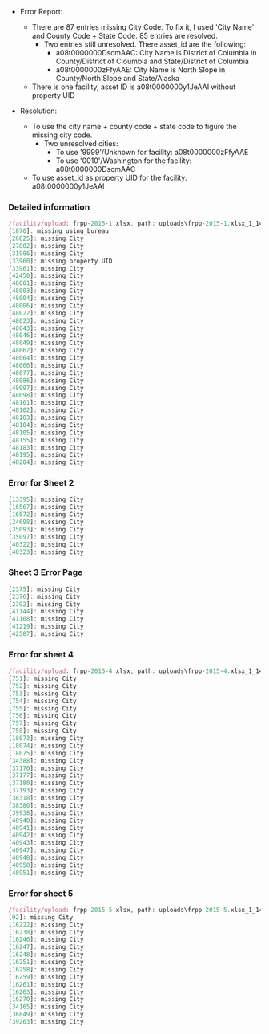 * Error Report:
   * There are 87 entries missing City Code. To fix it, I used 'City Name' and County Code + State Code. 85 entries are resolved.
      * Two entries still unresolved. There asset_id are the following:
         * a08t0000000DscmAAC: City Name is District of Columbia in County/District of Cloumbia and State/District of Columbia
         * a08t0000000zFfyAAE: City Name is North Slope in County/North Slope and State/Alaska
   * There is one facility, asset ID is a08t0000000y1JeAAI without property UID

* Resolution:
   * To use the city name + county code + state code to figure the missing city code.
      * Two unresolved cities:
         * To use '9999'/Unknown for facility: a08t0000000zFfyAAE
         * To use '0010'/Washington for the facility: a08t0000000DscmAAC
   * To use asset_id as property UID for the facility: a08t0000000y1JeAAI

### Detailed information
```javascript
/facility/upload: frpp-2015-1.xlsx, path: uploads\frpp-2015-1.xlsx_1_1491591155167
[1870]: missing using_bureau
[26825]: missing City
[27802]: missing City
[31906]: missing City
[33960]: missing property UID
[33961]: missing City
[42450]: missing City
[48001]: missing City
[48003]: missing City
[48004]: missing City
[48006]: missing City
[48022]: missing City
[48023]: missing City
[48043]: missing City
[48046]: missing City
[48049]: missing City
[48062]: missing City
[48064]: missing City
[48066]: missing City
[48077]: missing City
[48086]: missing City
[48097]: missing City
[48098]: missing City
[48101]: missing City
[48102]: missing City
[48103]: missing City
[48104]: missing City
[48105]: missing City
[48155]: missing City
[48183]: missing City
[48195]: missing City
[48204]: missing City
````

### Error for Sheet 2
```javascript
[13395]: missing City
[16567]: missing City
[16572]: missing City
[24698]: missing City
[35093]: missing City
[35097]: missing City
[40322]: missing City
[40323]: missing City
````

### Sheet 3 Error Page
```javascript
[2375]: missing City
[2376]: missing City
[2392]: missing City
[41144]: missing City
[41168]: missing City
[41219]: missing City
[42587]: missing City
````
### Error for sheet 4
```javascript
/facility/upload: frpp-2015-4.xlsx, path: uploads\frpp-2015-4.xlsx_1_1491591478497
[751]: missing City
[752]: missing City
[753]: missing City
[754]: missing City
[755]: missing City
[756]: missing City
[757]: missing City
[758]: missing City
[18073]: missing City
[18074]: missing City
[18075]: missing City
[34388]: missing City
[37170]: missing City
[37177]: missing City
[37180]: missing City
[37193]: missing City
[38318]: missing City
[38380]: missing City
[39938]: missing City
[40940]: missing City
[40941]: missing City
[40942]: missing City
[40943]: missing City
[40947]: missing City
[40948]: missing City
[40950]: missing City
[40951]: missing City
````

### Error for sheet 5
```javascript
/facility/upload: frpp-2015-5.xlsx, path: uploads\frpp-2015-5.xlsx_1_1491591567251
[92]: missing City
[16222]: missing City
[16238]: missing City
[16246]: missing City
[16247]: missing City
[16248]: missing City
[16251]: missing City
[16258]: missing City
[16259]: missing City
[16261]: missing City
[16263]: missing City
[16270]: missing City
[34165]: missing City
[36849]: missing City
[39263]: missing City
````